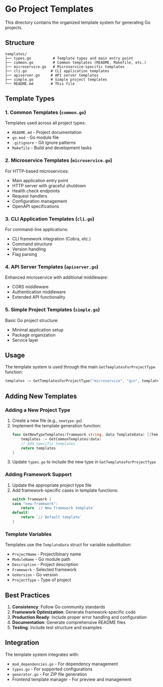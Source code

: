 # Go Project Templates

This directory contains the organized template system for generating Go projects.

## Structure

```
templates/
├── types.go          # Template types and main entry point
├── common.go         # Common templates (README, Makefile, etc.)
├── microservice.go   # Microservice-specific templates
├── cli.go           # CLI application templates
├── apiserver.go     # API server templates
├── simple.go        # Simple project templates
└── README.md        # This file
```

## Template Types

### 1. Common Templates (`common.go`)
Templates used across all project types:
- `README.md` - Project documentation
- `go.mod` - Go module file
- `.gitignore` - Git ignore patterns
- `Makefile` - Build and development tasks

### 2. Microservice Templates (`microservice.go`)
For HTTP-based microservices:
- Main application entry point
- HTTP server with graceful shutdown
- Health check endpoints
- Request handlers
- Configuration management
- OpenAPI specifications

### 3. CLI Application Templates (`cli.go`)
For command-line applications:
- CLI framework integration (Cobra, etc.)
- Command structure
- Version handling
- Flag parsing

### 4. API Server Templates (`apiserver.go`)
Enhanced microservice with additional middleware:
- CORS middleware
- Authentication middleware
- Extended API functionality

### 5. Simple Project Templates (`simple.go`)
Basic Go project structure:
- Minimal application setup
- Package organization
- Service layer

## Usage

The template system is used through the main `GetTemplatesForProjectType` function:

```go
templates := GetTemplatesForProjectType("microservice", "gin", templateData)
```

## Adding New Templates

### Adding a New Project Type

1. Create a new file (e.g., `newtype.go`)
2. Implement the template generation function:
   ```go
   func GetNewTypeTemplates(framework string, data TemplateData) []Template {
       templates := GetCommonTemplates(data)
       // Add specific templates
       return templates
   }
   ```
3. Update `types.go` to include the new type in `GetTemplatesForProjectType`

### Adding Framework Support

1. Update the appropriate project type file
2. Add framework-specific cases in template functions:
   ```go
   switch framework {
   case "new-framework":
       return `// New framework template`
   default:
       return `// Default template`
   }
   ```

### Template Variables

Templates use the `TemplateData` struct for variable substitution:
- `ProjectName` - Project/binary name
- `ModuleName` - Go module path
- `Description` - Project description
- `Framework` - Selected framework
- `GoVersion` - Go version
- `ProjectType` - Type of project

## Best Practices

1. **Consistency**: Follow Go community standards
2. **Framework Optimization**: Generate framework-specific code
3. **Production Ready**: Include proper error handling and configuration
4. **Documentation**: Generate comprehensive README files
5. **Testing**: Include test structure and examples

## Integration

The template system integrates with:
- `mod_dependencies.go` - For dependency management
- `types.go` - For supported configurations
- `generator.go` - For ZIP file generation
- Frontend template manager - For preview and management